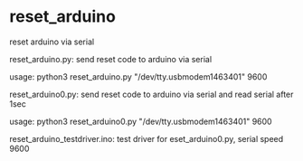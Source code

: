 # reset_arduino
reset arduino via serial

reset_arduino.py: send reset code to arduino via serial

usage: python3 reset_arduino.py "/dev/tty.usbmodem1463401" 9600

reset_arduino0.py:  send reset code to arduino via serial and read serial after 1sec

usage: python3 reset_arduino0.py "/dev/tty.usbmodem1463401" 9600

reset_arduino_testdriver.ino: test driver for eset_arduino0.py, serial speed 9600

